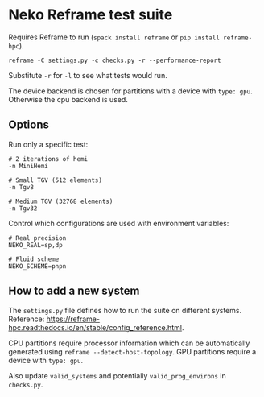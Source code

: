 # Neko Reframe test suite

Requires Reframe to run (`spack install reframe` or `pip install reframe-hpc`).

```
reframe -C settings.py -c checks.py -r --performance-report
```

Substitute `-r` for `-l` to see what tests would run.

The device backend is chosen for partitions with a device with `type: gpu`.
Otherwise the cpu backend is used.

## Options

Run only a specific test:

```
# 2 iterations of hemi
-n MiniHemi

# Small TGV (512 elements)
-n Tgv8

# Medium TGV (32768 elements)
-n Tgv32
```

Control which configurations are used with environment variables:

```
# Real precision
NEKO_REAL=sp,dp

# Fluid scheme
NEKO_SCHEME=pnpn
```

## How to add a new system

The `settings.py` file defines how to run the suite on different systems.
Reference: https://reframe-hpc.readthedocs.io/en/stable/config_reference.html.

CPU partitions require processor information which can be automatically
generated using `reframe --detect-host-topology`. GPU partitions require a
device with `type: gpu`.

Also update `valid_systems` and potentially `valid_prog_environs` in `checks.py`.
